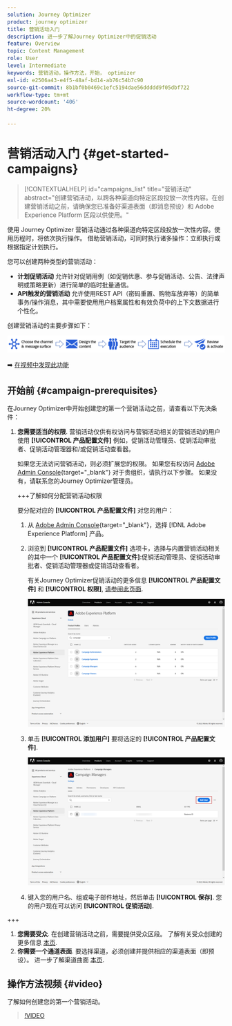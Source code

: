 ```yaml
---
solution: Journey Optimizer
product: journey optimizer
title: 营销活动入门
description: 进一步了解Journey Optimizer中的促销活动
feature: Overview
topic: Content Management
role: User
level: Intermediate
keywords: 营销活动，操作方法，开始， optimizer
exl-id: e2506a43-e4f5-48af-bd14-ab76c54b7c90
source-git-commit: 8b1bf0b0469c1efc5194dae56ddddd9f05dbf722
workflow-type: tm+mt
source-wordcount: '406'
ht-degree: 20%

---
```


# 营销活动入门 {#get-started-campaigns}

>[!CONTEXTUALHELP]
>id="campaigns_list"
>title="营销活动"
>abstract="创建营销活动，以跨各种渠道向特定区段投放一次性内容。在创建营销活动之前，请确保您已准备好渠道表面（即消息预设）和 Adobe Experience Platform 区段以供使用。"

使用 Journey Optimizer 营销活动通过各种渠道向特定区段投放一次性内容。使用历程时，将依次执行操作。 借助营销活动，可同时执行诸多操作：立即执行或根据指定计划执行。

您可以创建两种类型的营销活动：

* **计划促销活动** 允许针对促销用例（如促销优惠、参与促销活动、公告、法律声明或策略更新）进行简单的临时批量通信。
* **API触发的营销活动** 允许使用REST API（密码重置、购物车放弃等）的简单事务/操作消息，其中需要使用用户档案属性和有效负荷中的上下文数据进行个性化。

创建营销活动的主要步骤如下：

![](assets/create-campaign-process.png)

➡️ [在视频中发现此功能](#video)

## 开始前 {#campaign-prerequisites}

在Journey Optimizer中开始创建您的第一个营销活动之前，请查看以下先决条件：

1. **您需要适当的权限**. 营销活动仅供有权访问与营销活动相关的营销活动的用户使用 **[!UICONTROL 产品配置文件]** 例如，促销活动管理员、促销活动审批者、促销活动管理器和/或促销活动查看器。

   如果您无法访问营销活动，则必须扩展您的权限。 如果您有权访问 [Adobe Admin Console](https://adminconsole.adobe.com/){target="_blank"} 对于贵组织，请执行以下步骤。 如果没有，请联系您的Journey Optimizer管理员。

   +++了解如何分配营销活动权限

   要分配对应的 **[!UICONTROL 产品配置文件]** 对您的用户：

   1. 从 [Adobe Admin Console](https://adminconsole.adobe.com/){target="_blank"}，选择 [!DNL Adobe Experience Platform] 产品。

   1. 浏览到 **[!UICONTROL 产品配置文件]** 选项卡，选择与内置营销活动相关的其中一个 **[!UICONTROL 产品配置文件]**:促销活动管理员、促销活动审批者、促销活动管理器或促销活动查看者。

      有关Journey Optimizer促销活动的更多信息 **[!UICONTROL 产品配置文件]** 和 **[!UICONTROL 权限]**, [请参阅此页面](../administration/ootb-product-profiles.md).

      ![](assets/do-not-localize/admin_1.png)

   1. 单击 **[!UICONTROL 添加用户]** 要将选定的 **[!UICONTROL 产品配置文件]**.

      ![](assets/do-not-localize/admin_2.png)

   1. 键入您的用户名、组或电子邮件地址，然后单击 **[!UICONTROL 保存]**.
   您的用户现在可以访问 **[!UICONTROL 促销活动]**.

+++

1. **您需要受众**. 在创建营销活动之前，需要提供受众区段。 了解有关受众创建的更多信息 [本页](../segment/about-segments.md).
1. **你需要一个通道表面**. 要选择渠道，必须创建并提供相应的渠道表面（即预设）。 进一步了解渠道曲面 [本页](../configuration/channel-surfaces.md).

## 操作方法视频 {#video}

了解如何创建您的第一个营销活动。

>[!VIDEO](https://video.tv.adobe.com/v/346680?quality=12)
